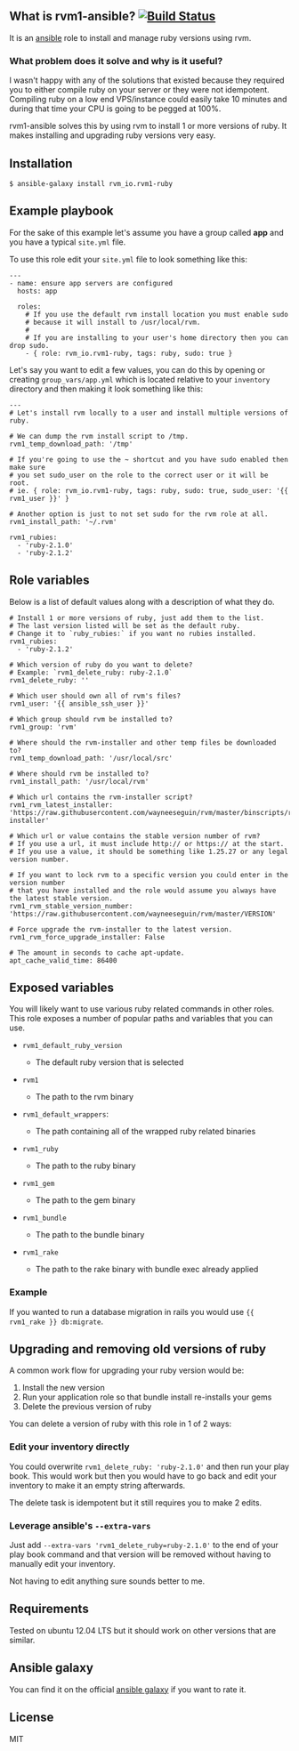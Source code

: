 ## What is rvm1-ansible? [![Build Status](https://secure.travis-ci.org/rvm/rvm1-ansible.png)](http://travis-ci.org/rvm/rvm1-ansible)

It is an [ansible](http://www.ansible.com/home) role to install and manage ruby versions using rvm.

### What problem does it solve and why is it useful?

I wasn't happy with any of the solutions that existed because they required you to either compile ruby on your server or they were not idempotent. Compiling ruby on a low end VPS/instance could easily take 10 minutes and during that time your CPU is going to be pegged at 100%.

rvm1-ansible solves this by using rvm to install 1 or more versions of ruby. It makes installing and upgrading ruby versions very easy.

## Installation

`$ ansible-galaxy install rvm_io.rvm1-ruby`

## Example playbook 

For the sake of this example let's assume you have a group called **app** and you have a typical `site.yml` file.

To use this role edit your `site.yml` file to look something like this:

```
---
- name: ensure app servers are configured
  hosts: app

  roles:
    # If you use the default rvm install location you must enable sudo
    # because it will install to /usr/local/rvm.
    #
    # If you are installing to your user's home directory then you can drop sudo.
    - { role: rvm_io.rvm1-ruby, tags: ruby, sudo: true }
```

Let's say you want to edit a few values, you can do this by opening or creating `group_vars/app.yml` which is located relative to your `inventory` directory and then making it look something like this:

```
---
# Let's install rvm locally to a user and install multiple versions of ruby.

# We can dump the rvm install script to /tmp.
rvm1_temp_download_path: '/tmp'

# If you're going to use the ~ shortcut and you have sudo enabled then make sure
# you set sudo_user on the role to the correct user or it will be root.
# ie. { role: rvm_io.rvm1-ruby, tags: ruby, sudo: true, sudo_user: '{{ rvm1_user }}' }

# Another option is just to not set sudo for the rvm role at all.
rvm1_install_path: '~/.rvm'

rvm1_rubies:
  - 'ruby-2.1.0'
  - 'ruby-2.1.2'
```

## Role variables

Below is a list of default values along with a description of what they do.

```
# Install 1 or more versions of ruby, just add them to the list.
# The last version listed will be set as the default ruby.
# Change it to `ruby_rubies:` if you want no rubies installed.
rvm1_rubies:
  - 'ruby-2.1.2'

# Which version of ruby do you want to delete?
# Example: `rvm1_delete_ruby: ruby-2.1.0`
rvm1_delete_ruby: ''

# Which user should own all of rvm's files?
rvm1_user: '{{ ansible_ssh_user }}'

# Which group should rvm be installed to?
rvm1_group: 'rvm'

# Where should the rvm-installer and other temp files be downloaded to?
rvm1_temp_download_path: '/usr/local/src'

# Where should rvm be installed to?
rvm1_install_path: '/usr/local/rvm'

# Which url contains the rvm-installer script?
rvm1_rvm_latest_installer: 'https://raw.githubusercontent.com/wayneeseguin/rvm/master/binscripts/rvm-installer'

# Which url or value contains the stable version number of rvm?
# If you use a url, it must include http:// or https:// at the start.
# If you use a value, it should be something like 1.25.27 or any legal version number.

# If you want to lock rvm to a specific version you could enter in the version number
# that you have installed and the role would assume you always have the latest stable version.
rvm1_rvm_stable_version_number: 'https://raw.githubusercontent.com/wayneeseguin/rvm/master/VERSION'

# Force upgrade the rvm-installer to the latest version.
rvm1_rvm_force_upgrade_installer: False

# The amount in seconds to cache apt-update.
apt_cache_valid_time: 86400
```

## Exposed variables

You will likely want to use various ruby related commands in other roles. This role exposes a number of popular paths and variables that you can use.

- `rvm1_default_ruby_version`
    - The default ruby version that is selected

- `rvm1`
    - The path to the rvm binary

- `rvm1_default_wrappers`:
    - The path containing all of the wrapped ruby related binaries

- `rvm1_ruby`
    - The path to the ruby binary

- `rvm1_gem`
    - The path to the gem binary

- `rvm1_bundle`
    - The path to the bundle binary

- `rvm1_rake`
    - The path to the rake binary with bundle exec already applied

### Example

If you wanted to run a database migration in rails you would use `{{ rvm1_rake }} db:migrate`.

## Upgrading and removing old versions of ruby

A common work flow for upgrading your ruby version would be:

1. Install the new version
2. Run your application role so that bundle install re-installs your gems
3. Delete the previous version of ruby

You can delete a version of ruby with this role in 1 of 2 ways:

### Edit your inventory directly

You could overwrite `rvm1_delete_ruby: 'ruby-2.1.0'` and then run your play book. This would work but then you would have to go back and edit your inventory to make it an empty string afterwards.

The delete task is idempotent but it still requires you to make 2 edits.

### Leverage ansible's `--extra-vars`

Just add `--extra-vars 'rvm1_delete_ruby=ruby-2.1.0'` to the end of your play book command and that version will be removed without having to manually edit your inventory.

Not having to edit anything sure sounds better to me.

## Requirements

Tested on ubuntu 12.04 LTS but it should work on other versions that are similar.

## Ansible galaxy

You can find it on the official [ansible galaxy](https://galaxy.ansible.com/list#/roles/1087) if you want to rate it.

## License

MIT
